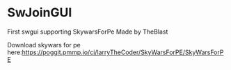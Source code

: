 # SwJoinGUI

First swgui supporting SkywarsForPe
Made by TheBlast

Download skywars for pe here:https://poggit.pmmp.io/ci/larryTheCoder/SkyWarsForPE/SkyWarsForPE
